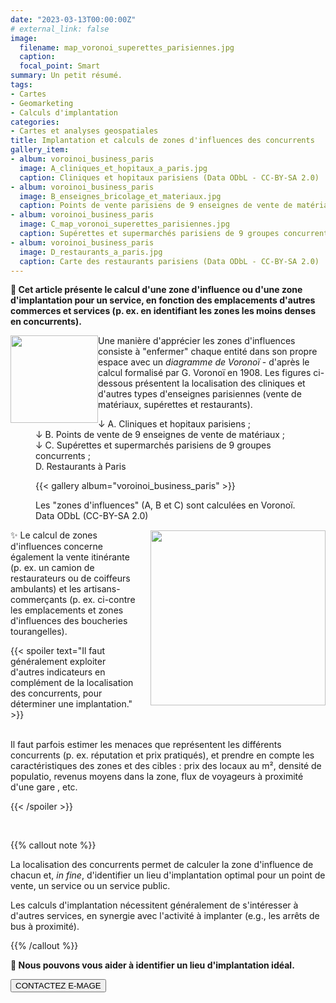 ```yaml
---
date: "2023-03-13T00:00:00Z"
# external_link: false
image:
  filename: map_voronoi_superettes_parisiennes.jpg
  caption: 
  focal_point: Smart
summary: Un petit résumé.
tags:
- Cartes
- Geomarketing
- Calculs d'implantation
categories: 
- Cartes et analyses geospatiales
title: Implantation et calculs de zones d'influences des concurrents
gallery_item:
- album: voroinoi_business_paris
  image: A_cliniques_et_hopitaux_a_paris.jpg
  caption: Cliniques et hopitaux parisiens (Data ODbL - CC-BY-SA 2.0)
- album: voroinoi_business_paris
  image: B_enseignes_bricolage_et_materiaux.jpg
  caption: Points de vente parisiens de 9 enseignes de vente de matériaux (Data ODbL - CC-BY-SA 2.0)
- album: voroinoi_business_paris
  image: C_map_voronoi_superettes_parisiennes.jpg
  caption: Supérettes et supermarchés parisiens de 9 groupes concurrents (Data ODbL - CC-BY-SA 2.0)
- album: voroinoi_business_paris
  image: D_restaurants_a_paris.jpg
  caption: Carte des restaurants parisiens (Data ODbL - CC-BY-SA 2.0)
---
```



 <strong> 🎯 Cet article présente le calcul d'une zone d'influence ou d'une zone d'implantation pour un service, en fonction des emplacements d'autres commerces et services (p. ex. en identifiant les zones les moins denses en concurrents). </strong>



 <img src="/logos/emage-rotating-earth-optimized.gif" style= "float: left" width="140px" >

Une manière d'apprécier les zones d'influences consiste à "enfermer" chaque entité dans son propre espace avec un *diagramme de Voronoï* - d'après le calcul formalisé par G. Voronoï en 1908. Les figures ci-dessous présentent la localisation des cliniques et d'autres types d'enseignes parisiennes (vente de matériaux, supérettes et restaurants).

<figure>  <figcaption> ↓ A. Cliniques et hopitaux parisiens <i class="fa-solid fa-user-doctor"></i>; <br>↓  B. Points de vente de 9 enseignes de vente de matériaux <i class="fa-solid fa-helmet-safety"></i>; <br>↓ C. Supérettes et supermarchés parisiens de 9 groupes concurrents <i class="fa-solid fa-cart-shopping"></i>; <br>D. Restaurants à Paris <i class="fa-solid fa-utensils"></i>

{{< gallery album="voroinoi_business_paris" >}}

   <figcaption> Les "zones d'influences" (A, B et C) sont calculées en Voronoï. Data ODbL (CC-BY-SA 2.0)</figcaption> </figcaption>
</figure>

 

 <img src="/graphiques/map_voronoi_boucheries_Tours.png" style= "float: right; margin-top: 1px; margin-left: 15px" width="280px" >

✨ Le calcul de zones d'influences concerne également la vente itinérante (p. ex. un camion de restaurateurs ou de coiffeurs ambulants) et les artisans-commerçants (p. ex. ci-contre les emplacements et zones d'influences des boucheries tourangelles).


{{< spoiler text="Il faut généralement exploiter d'autres indicateurs en complément de la localisation des concurrents, pour déterminer une implantation." >}} 

<br>
Il faut parfois estimer les menaces que représentent les différents concurrents (p. ex. réputation et prix pratiqués), et prendre en compte les caractéristiques des zones et des cibles : prix des locaux au m², densité de populatio, revenus moyens dans la zone, flux de voyageurs à proximité d'une gare <i class="fa-solid fa-person-walking-luggage"></i>, etc.

{{< /spoiler >}}

<br> 

{{% callout note %}}

La localisation des concurrents permet de calculer la zone d'influence de chacun et, *in fine*, d'identifier un lieu d'implantation optimal pour un point de vente, un service ou un service public.

<i class="fa fa-info-circle"></i> Les calculs d'implantation nécessitent généralement de s'intéresser à d'autres services, en synergie avec l'activité à implanter (e.g., les arrêts de bus à proximité).

{{% /callout %}}



<strong> <i class='fa fa-magic' aria-hidden='true'></i>🌟 Nous pouvons vous aider à identifier un lieu d'implantation idéal. </strong>

<div> <a href= '/page_contacts/page_contact/' title= "Vers la page de contacts">  <button class= "button button-rond"> <i class="fa fa-paper-plane"> </i> CONTACTEZ E-MAGE </button> </a> </div> <br> <br>


